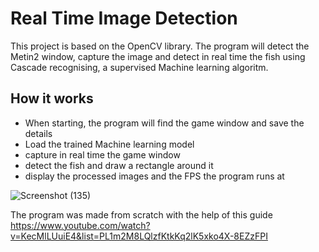 # Real Time Image Detection

This project is based on the OpenCV library. The program will detect the Metin2 window, capture the image and detect in real time the fish using Cascade recognising, a  supervised Machine learning algoritm.

## How it works

- When starting, the program will find the game window and save the details
- Load the trained Machine learning model
- capture in real time the game window
- detect the fish and draw a rectangle around it
- display the processed images and the FPS the program runs at

![Screenshot (135)](https://github.com/AndreiSSLK/Real_Time_Image_Detection/assets/160149891/e33594a5-eb55-4364-abe9-3d6274af7ebf)

The program was made from scratch with the help of this guide https://www.youtube.com/watch?v=KecMlLUuiE4&list=PL1m2M8LQlzfKtkKq2lK5xko4X-8EZzFPI
